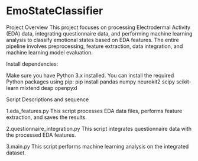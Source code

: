 # EmoStateClassifier

Project Overview
This project focuses on processing Electrodermal Activity (EDA) data, integrating questionnaire data, and performing machine learning analysis to classify emotional states based on EDA features. The entire pipeline involves preprocessing, feature extraction, data integration, and machine learning model evaluation.

Install dependencies:

Make sure you have Python 3.x installed.
You can install the required Python packages using pip:
pip install pandas numpy neurokit2 scipy scikit-learn mlxtend deap openpyxl


Script Descriptions and sequence

1.eda_features.py
This script processes EDA data files, performs feature extraction, and saves the results.

2.questionnaire_integration.py
This script integrates questionnaire data with the processed EDA features.

3.main.py
This script performs machine learning analysis on the integrated dataset.
